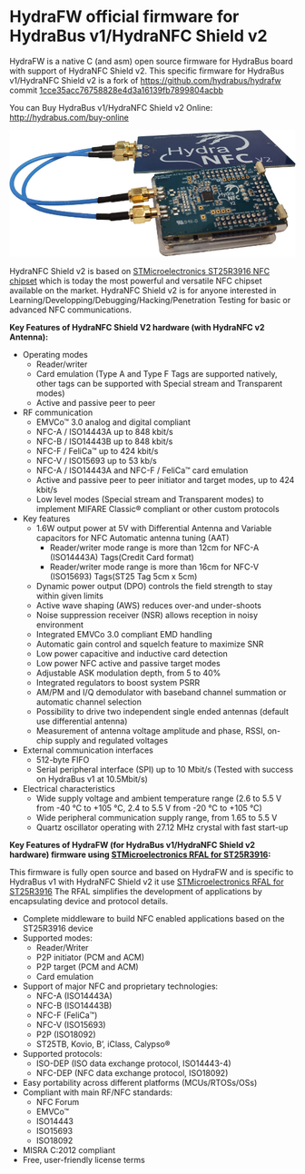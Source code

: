 HydraFW official firmware for HydraBus v1/HydraNFC Shield v2
========

HydraFW is a native C (and asm) open source firmware for HydraBus board with support of HydraNFC Shield v2.
This specific firmware for HydraBus v1/HydraNFC Shield v2 is a fork of https://github.com/hydrabus/hydrafw commit [1cce35acc76758828e4d3a16139fb7899804acbb](https://github.com/hydrabus/hydrafw/commit/1cce35acc76758828e4d3a16139fb7899804acbb) 

You can Buy HydraBus v1/HydraNFC Shield v2 Online: http://hydrabus.com/buy-online

![HydraBus+HydraNFC Shield V2 boards](HydraBus_v1_HydraNFC_Shield_v2.jpg)

HydraNFC Shield v2 is based on [STMicroelectronics ST25R3916 NFC chipset](https://www.st.com/en/nfc/st25r3916.html) which is today the most powerful and versatile NFC chipset available on the market.
HydraNFC Shield v2 is for anyone interested in Learning/Developping/Debugging/Hacking/Penetration Testing for basic or advanced NFC communications.

**Key Features of HydraNFC Shield V2 hardware (with HydraNFC v2 Antenna):**
* Operating modes
  * Reader/writer
  * Card emulation (Type A and Type F Tags are supported natively, other tags can be supported with Special stream and Transparent modes)
  * Active and passive peer to peer 
* RF communication
  * EMVCo™ 3.0 analog and digital compliant
  * NFC-A / ISO14443A up to 848 kbit/s
  * NFC-B / ISO14443B up to 848 kbit/s
  * NFC-F / FeliCa™ up to 424 kbit/s
  * NFC-V / ISO15693 up to 53 kb/s
  * NFC-A / ISO14443A and NFC-F / FeliCa™ card emulation
  * Active and passive peer to peer initiator and target modes, up to 424 kbit/s
  * Low level modes (Special stream and Transparent modes) to implement MIFARE Classic® compliant or other custom protocols 
* Key features
  * 1.6W output power at 5V with Differential Antenna and Variable capacitors for NFC Automatic antenna tuning (AAT)
    * Reader/writer mode range is more than 12cm for NFC-A (ISO14443A) Tags(Credit Card format)
    * Reader/writer mode range is more than 16cm for NFC-V (ISO15693) Tags(ST25 Tag 5cm x 5cm)
  * Dynamic power output (DPO) controls the field strength to stay within given limits
  * Active wave shaping (AWS) reduces over-and under-shoots
  * Noise suppression receiver (NSR) allows reception in noisy environment
  * Integrated EMVCo 3.0 compliant EMD handling
  * Automatic gain control and squelch feature to maximize SNR
  * Low power capacitive and inductive card detection
  * Low power NFC active and passive target modes
  * Adjustable ASK modulation depth, from 5 to 40%
  * Integrated regulators to boost system PSRR
  * AM/PM and I/Q demodulator with baseband channel summation or automatic channel selection
  * Possibility to drive two independent single ended antennas (default use differential antenna)
  * Measurement of antenna voltage amplitude and phase, RSSI, on-chip supply and regulated voltages
* External communication interfaces
  * 512-byte FIFO
  * Serial peripheral interface (SPI) up to 10 Mbit/s (Tested with success on HydraBus v1 at 10.5Mbit/s)
* Electrical characteristics
  * Wide supply voltage and ambient temperature range (2.6 to 5.5 V from -40 °C to +105 °C, 2.4 to 5.5 V from -20 °C to +105 °C)
  * Wide peripheral communication supply range, from 1.65 to 5.5 V
  * Quartz oscillator operating with 27.12 MHz crystal with fast start-up 

**Key Features of HydraFW (for HydraBus v1/HydraNFC Shield v2 hardware) firmware using [STMicroelectronics RFAL for ST25R3916](https://www.st.com/content/st_com/en/products/embedded-software/st25-nfc-rfid-software/stsw-st25rfal002.html):**

This firmware is fully open source and based on HydraFW and is specific to HydraBus v1 with HydraNFC Shield v2 it use [STMicroelectronics RFAL for ST25R3916](https://www.st.com/content/st_com/en/products/embedded-software/st25-nfc-rfid-software/stsw-st25rfal002.html)
The RFAL simplifies the development of applications by encapsulating device and protocol details.
* Complete middleware to build NFC enabled applications based on the ST25R3916 device
* Supported modes:
  * Reader/Writer
  * P2P initiator (PCM and ACM)
  * P2P target (PCM and ACM)
  * Card emulation
* Support of major NFC and proprietary technologies:
  * NFC-A (ISO14443A)
  * NFC-B (ISO14443B)
  * NFC-F (FeliCa™)
  * NFC-V (ISO15693)
  * P2P (ISO18092)
  * ST25TB, Kovio, B’, iClass, Calypso®
* Supported protocols:
  * ISO-DEP (ISO data exchange protocol, ISO14443-4)
  * NFC-DEP (NFC data exchange protocol, ISO18092)
* Easy portability across different platforms (MCUs/RTOSs/OSs)
* Compliant with main RF/NFC standards:
  * NFC Forum
  * EMVCo™
  * ISO14443
  * ISO15693
  * ISO18092
* MISRA C:2012 compliant
* Free, user-friendly license terms

